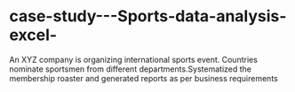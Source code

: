 # case-study---Sports-data-analysis-excel-
An XYZ company is organizing international sports event. Countries nominate sportsmen from different departments.Systematized the membership roaster and generated reports as per business requirements                                                              
